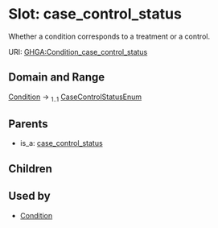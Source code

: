 
# Slot: case_control_status


Whether a condition corresponds to a treatment or a control.

URI: [GHGA:Condition_case_control_status](https://w3id.org/GHGA/Condition_case_control_status)


## Domain and Range

[Condition](Condition.md) &#8594;  <sub>1..1</sub> [CaseControlStatusEnum](CaseControlStatusEnum.md)

## Parents

 *  is_a: [case_control_status](case_control_status.md)

## Children


## Used by

 * [Condition](Condition.md)
